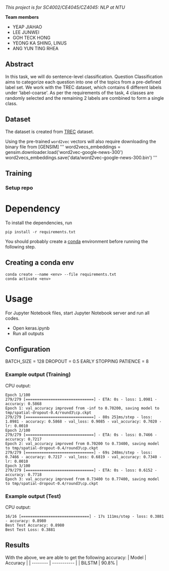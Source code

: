 *This project is for SC4002/CE4045/CZ4045: NLP at NTU*

**Team members**
+ YEAP JIAHAO
+ LEE JUNWEI
+ GOH TECK HONG
+ YEONG KA SHING, LINUS
+ ANG YUN TING RHEA

## Abstract
In this task, we will do sentence-level classification. Question Classification aims to categorize each question into one of the topics from a pre-defined label set. We work with the TREC dataset, which contains 6 different labels under 'label-coarse'. As per the requirements of the task, 4 classes are randomly selected and the remaining 2 labels are combined to form a single class.

## Dataset
The dataset is created from [TREC](https://www.kaggle.com/datasets/thedevastator/the-trec-question-classification-dataset-a-longi?resource=download) dataset.

Using the pre-trained `word2vec` vectors will also require downloading the binary file from
[GENSIM]
'''
word2vecs_embeddings = gensim.downloader.load('word2vec-google-news-300')
word2vecs_embeddings.save('data/word2vec-google-news-300.bin')
'''

## Training
### Setup repo
# Dependency 
To install the dependencies, run 
```
pip install -r requirements.txt
```

You should probably create a [conda](https://docs.conda.io/projects/conda/en/latest/index.html) environment before running the following step.

## Creating a conda env
```
conda create --name <env> --file requirements.txt
conda activate <env>
```

# Usage 
For Jupyter Notebook files, start Jupyter Notebook server and run all codes.

+ Open keras.ipynb
+ Run all outputs

## Configuration
BATCH_SIZE = 128
DROPOUT = 0.5
EARLY STOPPING PATIENCE = 8

### Example output (Training)
CPU output:
```
Epoch 1/100
279/279 [==============================] - ETA: 0s - loss: 1.0981 - accuracy: 0.5868
Epoch 1: val_accuracy improved from -inf to 0.70200, saving model to tmp/spatial-dropout-0.4/round3\cp.ckpt
279/279 [==============================] - 80s 251ms/step - loss: 1.0981 - accuracy: 0.5868 - val_loss: 0.9085 - val_accuracy: 0.7020 - lr: 0.0010
Epoch 2/100
279/279 [==============================] - ETA: 0s - loss: 0.7466 - accuracy: 0.7217
Epoch 2: val_accuracy improved from 0.70200 to 0.73400, saving model to tmp/spatial-dropout-0.4/round3\cp.ckpt
279/279 [==============================] - 69s 248ms/step - loss: 0.7466 - accuracy: 0.7217 - val_loss: 0.6819 - val_accuracy: 0.7340 - lr: 0.0010
Epoch 3/100
279/279 [==============================] - ETA: 0s - loss: 0.6152 - accuracy: 0.7718
Epoch 3: val_accuracy improved from 0.73400 to 0.77400, saving model to tmp/spatial-dropout-0.4/round3\cp.ckpt
```

### Example output (Test)
CPU output:
```
16/16 [==============================] - 17s 111ms/step - loss: 0.3881 - accuracy: 0.8980
Best Test Accuracy: 0.8980
Best Test Loss: 0.3881
```

## Results
With the above, we are able to get the following accuracy:
| Model | Accuracy |
| -------- | ----------- |
| BiLSTM | 90.8% |
